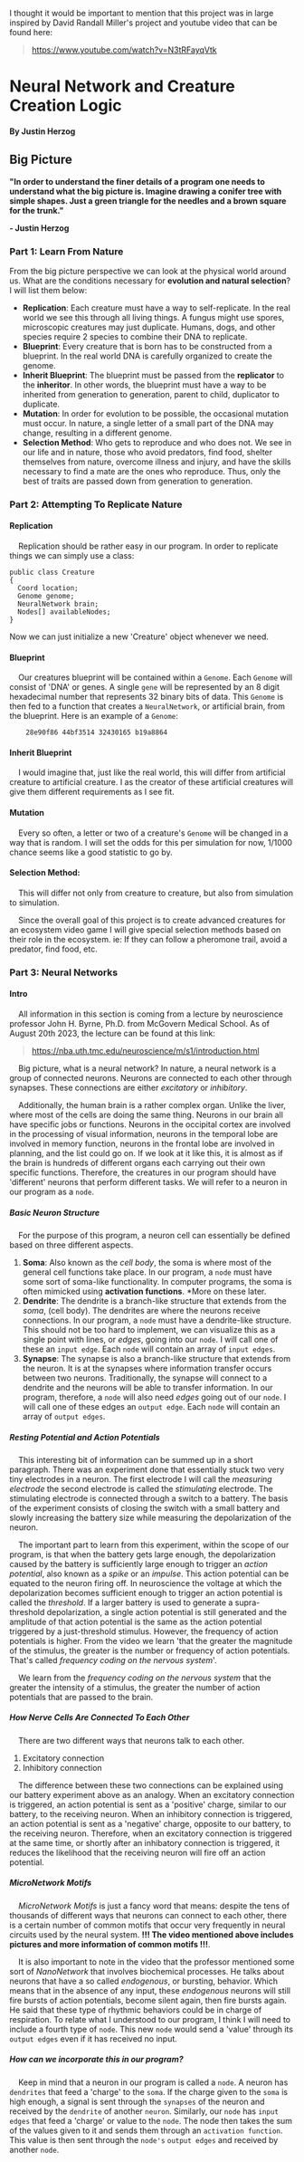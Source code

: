 I thought it would be important to mention that this project was in large inspired by
David Randall Miller's project and youtube video that can be found here:
>https://www.youtube.com/watch?v=N3tRFayqVtk

# Neural Network and Creature Creation Logic

#### By Justin Herzog

## Big Picture

**"In order to understand the finer details of a program one needs to understand what the big
picture is.  Imagine drawing a conifer tree with simple shapes. Just a green triangle for the 
needles and a brown square for the trunk."**

**- Justin Herzog**

### Part 1: Learn From Nature

From the big picture perspective we can look at the physical world around us.  What are
the conditions necessary for **evolution and natural selection**?  I will list them below:

- **Replication**: Each creature must have a way to self-replicate. In the real world we see 
this through all living things. A fungus might use spores, microscopic creatures may just
duplicate. Humans, dogs, and other species require 2 species to combine their DNA to replicate.
- **Blueprint**: Every creature that is born has to be constructed from a blueprint. In
the real world DNA is carefully organized to create the genome.
- **Inherit Blueprint**: The blueprint must be passed from the **replicator** to the
**inheritor**. In other words, the blueprint must have a way to be inherited from
generation to generation, parent to child, duplicator to duplicate.
- **Mutation**: In order for evolution to be possible, the occasional mutation must occur.
In nature, a single letter of a small part of the DNA may change, resulting in a different
genome.
- **Selection Method**: Who gets to reproduce and who does not. We see in our life and in
nature, those who avoid predators, find food, shelter themselves from nature, overcome
illness and injury, and have the skills necessary to find a mate are the ones who reproduce.
Thus, only the best of traits are passed down from generation to generation.

### Part 2: Attempting To Replicate Nature

#### Replication

&nbsp;&nbsp;&nbsp;&nbsp;Replication should be rather easy in our program. In order to replicate
things we can simply use a class:

```
public class Creature
{
  Coord location;
  Genome genome;
  NeuralNetwork brain;
  Nodes[] availableNodes;
}
```

Now we can just initialize a new 'Creature' object whenever we need.

#### Blueprint

&nbsp;&nbsp;&nbsp;&nbsp;Our creatures blueprint will be contained within a `Genome`.
Each `Genome` will consist of 'DNA' or genes. A single `gene` will be represented by an 8 digit
hexadecimal number that represents 32 binary bits of data. This `Genome` is then fed to a 
function that creates a `NeuralNetwork`, or artificial brain, from the blueprint.
Here is an example of a `Genome`:

```
    28e90f86 44bf3514 32430165 b19a8864
```

#### Inherit Blueprint

&nbsp;&nbsp;&nbsp;&nbsp;I would imagine that, just like the real world, this will differ 
from artificial creature to artificial creature. I as the creator of these artificial creatures
will give them different requirements as I see fit.

#### Mutation

&nbsp;&nbsp;&nbsp;&nbsp;Every so often, a letter or two of a creature's `Genome` will be changed
in a way that is random. I will set the odds for this per simulation for now, 1/1000 chance
seems like a good statistic to go by.

#### Selection Method:

&nbsp;&nbsp;&nbsp;&nbsp;This will differ not only from creature to creature, but also from
simulation to simulation. 

&nbsp;&nbsp;&nbsp;&nbsp;Since the overall goal of this project is to create advanced creatures
for an ecosystem video game I will give special selection methods based on their role in the
ecosystem. ie: If they can follow a pheromone trail, avoid a predator, find food, etc.

### Part 3: Neural Networks

#### Intro

&nbsp;&nbsp;&nbsp;&nbsp;All information in this section is coming from a lecture by neuroscience
professor John H. Byrne, Ph.D. from McGovern Medical School. As of August 20th 2023, the lecture can be found at this link:

>https://nba.uth.tmc.edu/neuroscience/m/s1/introduction.html

&nbsp;&nbsp;&nbsp;&nbsp;Big picture, what is a neural network? In nature, a neural network is
a group of connected neurons.  Neurons are connected to each other through synapses. These
connections are either *excitatory* or *inhibitory*.

&nbsp;&nbsp;&nbsp;&nbsp;Additionally, the human brain is a rather complex organ. Unlike the liver,
where most of the cells are doing the same thing. Neurons in our brain all have specific jobs 
or functions. Neurons in the occipital cortex are involved in the processing of visual information,
neurons in the temporal lobe are involved in memory function, neurons in the frontal lobe are
involved in planning, and the list could go on. If we look at it like this, it is almost as if the
brain is hundreds of different organs each carrying out their own specific functions. Therefore,
the creatures in our program should have 'different' neurons that perform different tasks. We
will refer to a neuron in our program as a `node`.

##### Basic Neuron Structure

&nbsp;&nbsp;&nbsp;&nbsp;For the purpose of this program, a neuron cell can essentially be defined
based on three different aspects.
1. **Soma**: Also known as the *cell body*, the soma is where most of the general cell functions
take place. In our program, a `node` must have some sort of soma-like functionality. In computer
programs, the soma is often mimicked using **activation functions**. *More on these later.
2. **Dendrite**: The dendrite is a branch-like structure that extends from the *soma*, (cell body).
The dendrites are where the neurons receive connections. In our program, a `node` must have a
dendrite-like structure.  This should not be too hard to implement, we can visualize this as
a single point with lines, or *edges*, going into our `node`. I will call one of these an 
`input edge`. Each `node` will contain an array of `input edges`.
3. **Synapse**: The synapse is also a branch-like structure that extends from the neuron.
It is at the synapses where information transfer occurs between two neurons. Traditionally,
the synapse will connect to a dendrite and the neurons will be able to transfer information.
In our program, therefore, a `node` will also need *edges* going out of our `node`. I will call
one of these edges an `output edge`. Each `node` will contain an array of `output edges`.

##### Resting Potential and Action Potentials

&nbsp;&nbsp;&nbsp;&nbsp;This interesting bit of information can be summed up in a short paragraph.
There was an experiment done that essentially stuck two very tiny electrodes in a neuron. The first
electrode I will call the *measuring electrode* the second electrode is called the *stimulating*
electrode. The stimulating electrode is connected through a switch to a battery. The basis of
the experiment consists of closing the switch with a small battery and slowly increasing the battery
size while measuring the depolarization of the neuron.

&nbsp;&nbsp;&nbsp;&nbsp;The important part to learn from this experiment, within the scope of
our program, is that when the battery gets large enough, the depolarization caused by the battery
is sufficiently large enough to trigger an *action potential*, also known as a *spike* or an *impulse*.
This action potential can be equated to the neuron firing off. In neuroscience the voltage at which
the depolarization becomes sufficient enough to trigger an action potential is called the *threshold*.
If a larger battery is used to generate a supra-threshold depolarization, a single action potential is
still generated and the amplitude of that action potential is the same as the action potential
triggered by a just-threshold stimulus. However, the frequency of action potentials is higher.
From the video we learn 'that the greater the magnitude of the stimulus, the greater is the number
or frequency of action potentials. That's called *frequency coding on the nervous system*'.

&nbsp;&nbsp;&nbsp;&nbsp;We learn from the *frequency coding on the nervous system* that the
greater the intensity of a stimulus, the greater the number of action potentials that
are passed to the brain.

##### How Nerve Cells Are Connected To Each Other

&nbsp;&nbsp;&nbsp;&nbsp;There are two different ways that neurons talk to each other.
1. Excitatory connection
2. Inhibitory connection

&nbsp;&nbsp;&nbsp;&nbsp;The difference between these two connections can be explained using 
our battery experiment above as an analogy. When an excitatory connection is triggered, an 
action potential is sent as a 'positive' charge, similar to our battery, to the receiving neuron.
When an inhibitory connection is triggered, an action potential is sent as a 'negative' charge,
opposite to our battery, to the receiving neuron. Therefore, when an excitatory connection is
triggered at the same time, or shortly after an inhibatory connection is triggered, it reduces
the likelihood that the receiving neuron will fire off an action potential.

##### MicroNetwork Motifs

&nbsp;&nbsp;&nbsp;&nbsp;*MicroNetwork Motifs* is just a fancy word that means: despite the tens
of thousands of different ways that neurons can connect to each other, there is a certain number
of common motifs that occur very frequently in neural circuits used by the neural system.
**!!! The video mentioned above includes pictures and more information of common motifs !!!**.

&nbsp;&nbsp;&nbsp;&nbsp;It is also important to note in the video that the professor mentioned
some sort of *NanoNetwork* that involves biochemical processes. He talks about neurons that have
a so called *endogenous*, or bursting, behavior. Which means that in the absence of any input,
these *endogenous* neurons will still fire bursts of action potentials, become silent again, then
fire bursts again. He said that these type of rhythmic behaviors could be in charge of respiration.
To relate what I understood to our program, I think I will need to include a fourth type of `node`.
This new `node` would send a 'value' through its `output edges` even if it has received no input.

##### How can we incorporate this in our program?

&nbsp;&nbsp;&nbsp;&nbsp;Keep in mind that a neuron in our program is called a `node`. A neuron
has `dendrites` that feed a 'charge' to the `soma`. If the charge given to the `soma` is high enough,
a signal is sent through the `synapses` of the neuron and received by the `dendrite` of another `neuron`.
Similarly, our `node` has `input edges` that feed a 'charge' or value to the `node`. The node
then takes the sum of the values given to it and sends them through an `activation function`.
This value is then sent through the `node's` `output edges` and received by another `node`.

 




